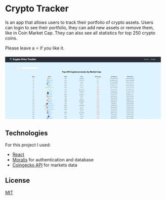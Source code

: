 # Crypto Tracker
Is an app that allows users to track their portfolio of crypto assets. Users can login to see their portfolio, they can add new assets or remove them, like in Coin Market Cap. They can also see all statistics for top 250 crypto coins.

Please leave a ⭐ if you like it.

![Tracker Preview](./tracker-preview.png)

## Technologies
For this project I used:
- [React](https://reactjs.org/)
- [Moralis](https://moralis.io/) for authentication and database
- [Coingecko API](https://www.coingecko.com/en/api/documentation) for markets data

## License
[MIT](https://choosealicense.com/licenses/mit/)